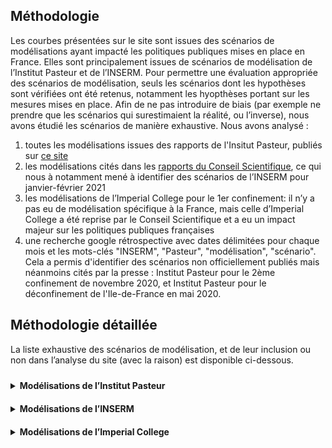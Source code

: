 <link href="_assets/image.css" rel="stylesheet">
<style>
.tooltip {
  position: relative;
  display: inline-block;
  text-decoration: none;
  padding: 10px 0;

}

.tooltip .tooltiptext {
  visibility: hidden;
  width: 120px;
  background-color: black;
  color: #fff;
  text-align: center;
  border-radius: 6px;
  padding: 10px 10px;
  position: absolute;
  z-index: 1;
  bottom: 150%;
  left: 50%;
  margin-left: -60px;
}

.tooltip .tooltiptext::after {
  content: "";
  position: absolute;
  top: 100%;
  left: 50%;
  margin-left: -5px;
  border-width: 5px;
  border-style: solid;
  border-color: black transparent transparent transparent;
}

.tooltip:hover .tooltiptext {
  visibility: visible;
}
</style>

## Méthodologie

Les courbes présentées sur le site sont issues des scénarios de modélisations ayant impacté les politiques publiques mises en place en France. Elles sont principalement issues de scénarios de modélisation de l’Institut Pasteur et de l’INSERM. 
Pour permettre une évaluation appropriée des scénarios de modélisation, seuls les scénarios dont les hypothèses sont vérifiées ont été retenus, notamment les hyopthèses portant sur les mesures mises en place. 
Afin de ne pas introduire de biais (par exemple ne prendre que les scénarios qui surestimaient la réalité, ou l’inverse), nous avons étudié les scénarios de manière exhaustive. 
Nous avons analysé :

1. toutes les modélisations issues des rapports de l'Insitut Pasteur, publiés sur <a href = "https://modelisation-covid19.pasteur.fr/">ce site</a> 
2. les modélisations cités dans les <a href = "https://solidarites-sante.gouv.fr/actualites/presse/dossiers-de-presse/article/conseil-scientifique-covid-19"> rapports du Conseil Scientifique</a>, ce qui nous à notamment mené à identifier des scénarios de l’INSERM pour janvier-février 2021
3. les modélisations de l’Imperial College pour le 1er confinement: il n’y a pas eu de modélisation spécifique à la France, mais celle d’Imperial College a été reprise par le Conseil Scientifique et a eu un impact majeur sur les politiques publiques françaises 
4. une recherche google rétrospective avec dates délimitées pour chaque mois et les mots-clés "INSERM", "Pasteur", "modélisation", "scénario". Cela a permis d'identifier des scénarios non officiellement publiés mais néanmoins cités par la presse : Institut Pasteur pour le 2ème confinement de novembre 2020, et Institut Pasteur pour le déconfinement de l'Ile-de-France en mai 2020.

## Méthodologie détaillée

La liste exhaustive des scénarios de modélisation, et de leur inclusion ou non dans l’analyse du site (avec la raison) est disponible ci-dessous. 

<details><summary><b><div class="tooltip">Modélisations de l’Institut Pasteur
</div></b></summary>
<p>
  
<ul>
  <li>29 avril 2020 : inclus (non officiellement publié mais retranscrit par la presse)</li>
  <li>25 septembre 2020 : exclu (des mesures ont été prises en septembre, les scénarios ne sont donc plus comparable avec la réalité)</li>
  <li>30 octobre 2020 : inclus (ce sont les modélisations du 2ème confinement, non publiées sur le site de l’Institut Pasteur mais retranscrites par la presse)</li>
  <li>8 février 2021 : inclus</li>
  <li>23 février 2021 : inclus</li>
  <li>29 mars 2021 : pas de scénario dans le rapport</li>
  <li>6 avril 2021 : exclu  (les courbes présentées sont un contrefactuel de l'évolution épidémique en l'absence de vaccination)</li>
  <li>26 avril 2021 : travail en cours, l’analyse est rendue complexe de par les dates de levée des mesures</li>
  <li>21 mai 2021 : exclus (apparition du variant Delta non pris en compte dans les modélisations)</li>
  <li>9 juillet 2021 : exclus (la mise en place du pass sanitaire n’était pas incluse dans les hypothèses de modélisation, les scénarios ne sont donc plus comparable avec la réalité)</li>
  <li>26 juillet 2021 : inclus (les scénarios prennent en compte la mise en place du pass)</li>
  <li>5 août 2021 : inclus (les scénarios prennent en compte la mise en place du pass sanitaire)</li>
  <li>6 septembre 2021 : pas de scénarios dans le rapport</li>
  <li>4 octobre 2021 : inclus</li>
  <li>29 novembre 2021 : exclus (apparition du variant Omicron non pris en compte dans les modélisations)</li>
  <li>2 décembre 2021 : exclus (apparition du variant Omicron non pris en compte dans les modélisations)</li>
</ul>
  

</p>
</details>


<details><summary><b><div class="tooltip">Modélisations de l’INSERM
</div></b></summary>
<p>
<ul>
  <li>modélisations de janvier-février 2021: inclues car apparaissant dans le <a href="https://solidarites-sante.gouv.fr/IMG/pdf/note_eclairage_variants_modelisation_29_janvier_2021.pdf">rapport du Conseil Scientifique</a> du 29 janvier 2021 suggérant l’instauration d’un confinement strict</li>
</ul>

</p>
</details>

<details><summary><b><div class="tooltip">Modélisations de l’Imperial College
</div></b></summary>
<p>
<ul>
  <li>modélisations du rapport 12: inclues car cités comme argument majeur en faveur du confinement dans le <a href="https://solidarites-sante.gouv.fr/IMG/pdf/note_eclairage_variants_modelisation_29_janvier_2021.pdf">rapport du Conseil Scientifique</a> du 12 mars 2020 </li>
</ul>

</p>
</details>
